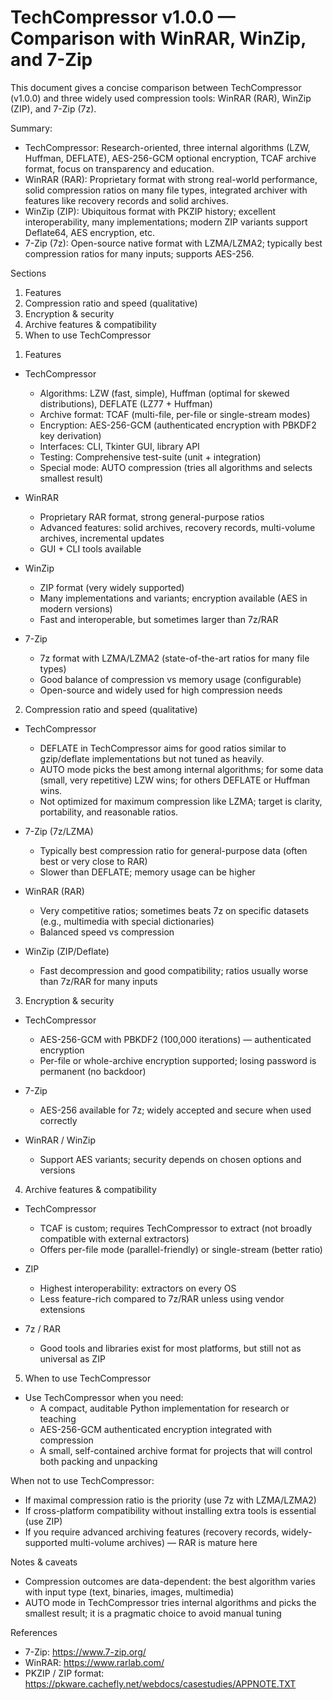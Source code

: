 # TechCompressor v1.0.0 — Comparison with WinRAR, WinZip, and 7-Zip

This document gives a concise comparison between TechCompressor (v1.0.0) and three widely used compression tools: WinRAR (RAR), WinZip (ZIP), and 7-Zip (7z).

Summary:
- TechCompressor: Research-oriented, three internal algorithms (LZW, Huffman, DEFLATE), AES-256-GCM optional encryption, TCAF archive format, focus on transparency and education.
- WinRAR (RAR): Proprietary format with strong real-world performance, solid compression ratios on many file types, integrated archiver with features like recovery records and solid archives.
- WinZip (ZIP): Ubiquitous format with PKZIP history; excellent interoperability, many implementations; modern ZIP variants support Deflate64, AES encryption, etc.
- 7-Zip (7z): Open-source native format with LZMA/LZMA2; typically best compression ratios for many inputs; supports AES-256.

Sections
1. Features
2. Compression ratio and speed (qualitative)
3. Encryption & security
4. Archive features & compatibility
5. When to use TechCompressor

1) Features
- TechCompressor
  - Algorithms: LZW (fast, simple), Huffman (optimal for skewed distributions), DEFLATE (LZ77 + Huffman)
  - Archive format: TCAF (multi-file, per-file or single-stream modes)
  - Encryption: AES-256-GCM (authenticated encryption with PBKDF2 key derivation)
  - Interfaces: CLI, Tkinter GUI, library API
  - Testing: Comprehensive test-suite (unit + integration)
  - Special mode: AUTO compression (tries all algorithms and selects smallest result)

- WinRAR
  - Proprietary RAR format, strong general-purpose ratios
  - Advanced features: solid archives, recovery records, multi-volume archives, incremental updates
  - GUI + CLI tools available

- WinZip
  - ZIP format (very widely supported)
  - Many implementations and variants; encryption available (AES in modern versions)
  - Fast and interoperable, but sometimes larger than 7z/RAR

- 7-Zip
  - 7z format with LZMA/LZMA2 (state-of-the-art ratios for many file types)
  - Good balance of compression vs memory usage (configurable)
  - Open-source and widely used for high compression needs

2) Compression ratio and speed (qualitative)
- TechCompressor
  - DEFLATE in TechCompressor aims for good ratios similar to gzip/deflate implementations but not tuned as heavily.
  - AUTO mode picks the best among internal algorithms; for some data (small, very repetitive) LZW wins; for others DEFLATE or Huffman wins.
  - Not optimized for maximum compression like LZMA; target is clarity, portability, and reasonable ratios.

- 7-Zip (7z/LZMA)
  - Typically best compression ratio for general-purpose data (often best or very close to RAR)
  - Slower than DEFLATE; memory usage can be higher

- WinRAR (RAR)
  - Very competitive ratios; sometimes beats 7z on specific datasets (e.g., multimedia with special dictionaries)
  - Balanced speed vs compression

- WinZip (ZIP/Deflate)
  - Fast decompression and good compatibility; ratios usually worse than 7z/RAR for many inputs

3) Encryption & security
- TechCompressor
  - AES-256-GCM with PBKDF2 (100,000 iterations) — authenticated encryption
  - Per-file or whole-archive encryption supported; losing password is permanent (no backdoor)

- 7-Zip
  - AES-256 available for 7z; widely accepted and secure when used correctly

- WinRAR / WinZip
  - Support AES variants; security depends on chosen options and versions

4) Archive features & compatibility
- TechCompressor
  - TCAF is custom; requires TechCompressor to extract (not broadly compatible with external extractors)
  - Offers per-file mode (parallel-friendly) or single-stream (better ratio)

- ZIP
  - Highest interoperability: extractors on every OS
  - Less feature-rich compared to 7z/RAR unless using vendor extensions

- 7z / RAR
  - Good tools and libraries exist for most platforms, but still not as universal as ZIP

5) When to use TechCompressor
- Use TechCompressor when you need:
  - A compact, auditable Python implementation for research or teaching
  - AES-256-GCM authenticated encryption integrated with compression
  - A small, self-contained archive format for projects that will control both packing and unpacking

When not to use TechCompressor:
- If maximal compression ratio is the priority (use 7z with LZMA/LZMA2)
- If cross-platform compatibility without installing extra tools is essential (use ZIP)
- If you require advanced archiving features (recovery records, widely-supported multi-volume archives) — RAR is mature here

Notes & caveats
- Compression outcomes are data-dependent: the best algorithm varies with input type (text, binaries, images, multimedia)
- AUTO mode in TechCompressor tries internal algorithms and picks the smallest result; it is a pragmatic choice to avoid manual tuning

References
- 7-Zip: https://www.7-zip.org/
- WinRAR: https://www.rarlab.com/
- PKZIP / ZIP format: https://pkware.cachefly.net/webdocs/casestudies/APPNOTE.TXT


